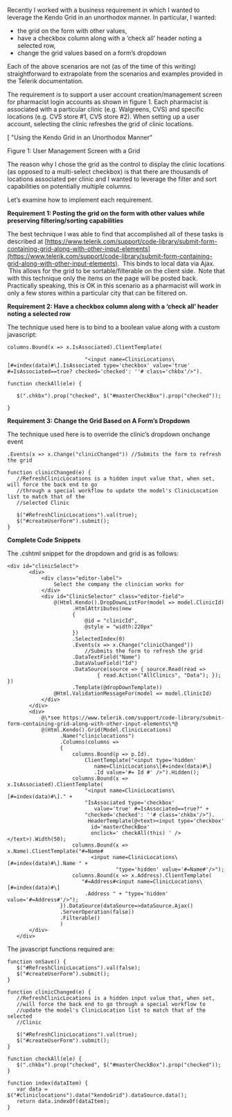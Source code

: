 

Recently I worked with a business requirement in which I wanted to leverage the Kendo Grid in an unorthodox manner. In particular, I wanted:

- the grid on the form with other values,
- have a checkbox column along with a ‘check all’ header noting a selected row,
- change the grid values based on a form’s dropdown

Each of the above scenarios are not (as of the time of this writing) straightforward to extrapolate from the scenarios and examples provided in the Telerik documentation.

The requirement is to support a user account creation/management screen for pharmacist login accounts as shown in figure 1. Each pharmacist is associated with a particular clinic (e.g. Walgreens, CVS) and specific locations (e.g. CVS store #1, CVS store #2). When setting up a user account, selecting the clinic refreshes the grid of clinic locations.

[ "Using the Kendo Grid in an Unorthodox Manner"

Figure 1: User Management Screen with a Grid

The reason why I chose the grid as the control to display the clinic locations (as opposed to a multi-select checkbox) is that there are thousands of locations associated per clinic and I wanted to leverage the filter and sort capabilities on potentially multiple columns.

Let’s examine how to implement each requirement.

**Requirement 1: Posting the grid on the form with other values while preserving filtering/sorting capabilities**

The best technique I was able to find that accomplished all of these tasks is described at [https://www.telerik.com/support/code-library/submit-form-containing-grid-along-with-other-input-elements](https://www.telerik.com/support/code-library/submit-form-containing-grid-along-with-other-input-elements).  This binds to local data via Ajax.  This allows for the grid to be sortable/filterable on the client side.  Note that with this technique only the items on the page will be posted back. Practically speaking, this is OK in this scenario as a pharmacist will work in only a few stores within a particular city that can be filtered on.

**Requirement 2: Have a checkbox column along with a ‘check all’ header noting a selected row**

The technique used here is to bind to a boolean value along with a custom javascript:

```
columns.Bound(x => x.IsAssociated).ClientTemplate(

                         "<input name=ClinicLocations\[#=index(data)#\].IsAssociated type='checkbox' value='true' #=IsAssociated==true? checked='checked': ''# class='chkbx'/>").

function checkAll(ele) {

   $(".chkbx").prop("checked", $("#masterCheckBox").prop("checked"));

}
```

**Requirement 3: Change the Grid Based on A Form’s Dropdown**

The technique used here is to override the clinic’s dropdown onchange event

```
.Events(x => x.Change("clinicChanged")) //Submits the form to refresh the grid

function clinicChanged(e) {
   //RefreshClinicLocations is a hidden input value that, when set, will force the back end to go
   //through a special workflow to update the model's ClinicLocation list to match that of the
   //selected Clinic

   $("#RefreshClinicLocations").val(true);
   $("#createUserForm").submit();
}
```

**Complete Code Snippets**

The .cshtml snippet for the dropdown and grid is as follows:

```
<div id="clinicSelect">
       <div>
           <div class="editor-label">
               Select the company the clinician works for
           </div>
           <div id="ClinicSelector" class="editor-field">
               @(Html.Kendo().DropDownListFor(model => model.ClinicId)
                     .HtmlAttributes(new
                     {
                         @id = "clinicId",
                         @style = "width:220px"
                     })
                     .SelectedIndex(0)
                     .Events(x => x.Change("clinicChanged")) 
                         //Submits the form to refresh the grid
                     .DataTextField("Name")
                     .DataValueField("Id")
                     .DataSource(source => { source.Read(read => 
                             { read.Action("AllClinics", "Data"); }); })
                     .Template(@dropDownTemplate))
               @Html.ValidationMessageFor(model => model.ClinicId)
           </div>
       </div>
       <div>
           @\*see https://www.telerik.com/support/code-library/submit-form-containing-grid-along-with-other-input-elements\*@
           @(Html.Kendo().Grid(Model.ClinicLocations)
                 .Name("cliniclocations")
                 .Columns(columns =>
                 {
                     columns.Bound(p => p.Id).
                         ClientTemplate("<input type='hidden' 
                            name=ClinicLocations\[#=index(data)#\]
                            .Id value='#= Id #' />").Hidden();
                     columns.Bound(x => x.IsAssociated).ClientTemplate(
                         "<input name=ClinicLocations\[#=index(data)#\]." +
                         "IsAssociated type='checkbox' 
                            value='true' #=IsAssociated==true?" +
                         "checked='checked': ''# class='chkbx'/>").
                          HeaderTemplate(@<text><input type='checkbox'
                           id='masterCheckBox' 
                           onclick=' checkAll(this) ' /></text>).Width(50);
                     columns.Bound(x => x.Name).ClientTemplate("#=Name#
                           <input name=ClinicLocations\[#=index(data)#\].Name " +
                                   "type='hidden' value='#=Name#'/>");
                     columns.Bound(x => x.Address).ClientTemplate(
                        "#=Address#<input name=ClinicLocations\[#=index(data)#\]
                         .Address " + "type='hidden' value='#=Address#'/>");
                 }).DataSource(dataSource=>dataSource.Ajax()
                 .ServerOperation(false))
                 .Filterable()
                 )
       </div>
   </div>
```

The javascript functions required are:

```
function onSave() {
   $("#RefreshClinicLocations").val(false);
   $("#createUserForm").submit();
}

function clinicChanged(e) {
   //RefreshClinicLocations is a hidden input value that, when set, 
   //will force the back end to go through a special workflow to 
   //update the model's ClinicLocation list to match that of the selected 
   //Clinic
   
   $("#RefreshClinicLocations").val(true);
   $("#createUserForm").submit();
}

function checkAll(ele) {
   $(".chkbx").prop("checked", $("#masterCheckBox").prop("checked"));
}

function index(dataItem) {
   var data = $("#cliniclocations").data("kendoGrid").dataSource.data();
   return data.indexOf(dataItem);
}
```
